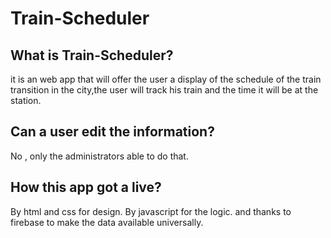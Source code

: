 # Train-Scheduler
## What is Train-Scheduler?
it is an web app that will offer the user a display of the schedule of the train
transition in the city,the user will track his train and the time it will be at
the station.

## Can a user edit the information?
No , only the administrators able to do that.

## How this app got a live?
By html and css for design.
By javascript for the logic.
and thanks to firebase to make the data available universally.

